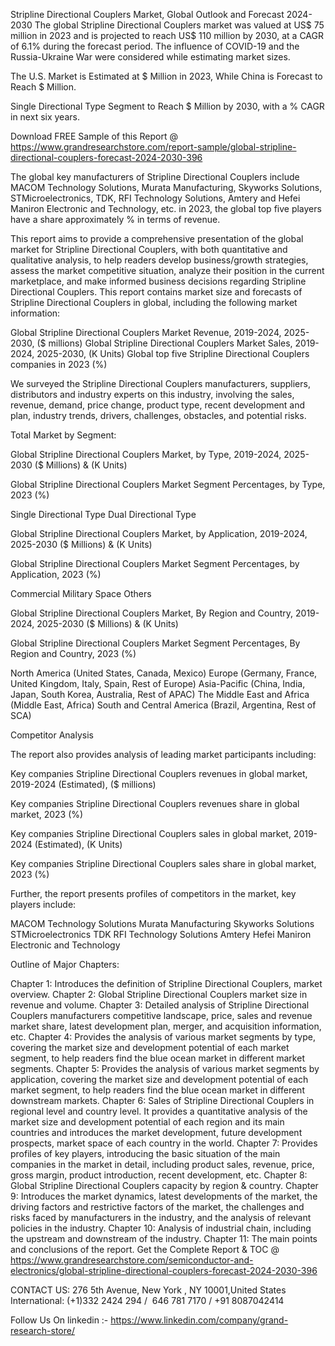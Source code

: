 Stripline Directional Couplers Market, Global Outlook and Forecast 2024-2030
The global Stripline Directional Couplers market was valued at US$ 75 million in 2023 and is projected to reach US$ 110 million by 2030, at a CAGR of 6.1% during the forecast period. The influence of COVID-19 and the Russia-Ukraine War were considered while estimating market sizes.

The U.S. Market is Estimated at $ Million in 2023, While China is Forecast to Reach $ Million.

Single Directional Type Segment to Reach $ Million by 2030, with a % CAGR in next six years.

Download FREE Sample of this Report @ https://www.grandresearchstore.com/report-sample/global-stripline-directional-couplers-forecast-2024-2030-396

The global key manufacturers of Stripline Directional Couplers include MACOM Technology Solutions, Murata Manufacturing, Skyworks Solutions, STMicroelectronics, TDK, RFI Technology Solutions, Amtery and Hefei Maniron Electronic and Technology, etc. in 2023, the global top five players have a share approximately % in terms of revenue.

This report aims to provide a comprehensive presentation of the global market for Stripline Directional Couplers, with both quantitative and qualitative analysis, to help readers develop business/growth strategies, assess the market competitive situation, analyze their position in the current marketplace, and make informed business decisions regarding Stripline Directional Couplers. This report contains market size and forecasts of Stripline Directional Couplers in global, including the following market information:

Global Stripline Directional Couplers Market Revenue, 2019-2024, 2025-2030, ($ millions)
Global Stripline Directional Couplers Market Sales, 2019-2024, 2025-2030, (K Units)
Global top five Stripline Directional Couplers companies in 2023 (%)

We surveyed the Stripline Directional Couplers manufacturers, suppliers, distributors and industry experts on this industry, involving the sales, revenue, demand, price change, product type, recent development and plan, industry trends, drivers, challenges, obstacles, and potential risks.

Total Market by Segment:

Global Stripline Directional Couplers Market, by Type, 2019-2024, 2025-2030 ($ Millions) & (K Units)

Global Stripline Directional Couplers Market Segment Percentages, by Type, 2023 (%)

Single Directional Type
Dual Directional Type

Global Stripline Directional Couplers Market, by Application, 2019-2024, 2025-2030 ($ Millions) & (K Units)

Global Stripline Directional Couplers Market Segment Percentages, by Application, 2023 (%)

Commercial
Military
Space
Others

Global Stripline Directional Couplers Market, By Region and Country, 2019-2024, 2025-2030 ($ Millions) & (K Units)

Global Stripline Directional Couplers Market Segment Percentages, By Region and Country, 2023 (%)

North America (United States, Canada, Mexico)
Europe (Germany, France, United Kingdom, Italy, Spain, Rest of Europe)
Asia-Pacific (China, India, Japan, South Korea, Australia, Rest of APAC)
The Middle East and Africa (Middle East, Africa)
South and Central America (Brazil, Argentina, Rest of SCA)

Competitor Analysis

The report also provides analysis of leading market participants including:

Key companies Stripline Directional Couplers revenues in global market, 2019-2024 (Estimated), ($ millions)

Key companies Stripline Directional Couplers revenues share in global market, 2023 (%)

Key companies Stripline Directional Couplers sales in global market, 2019-2024 (Estimated), (K Units)

Key companies Stripline Directional Couplers sales share in global market, 2023 (%)

Further, the report presents profiles of competitors in the market, key players include:

MACOM Technology Solutions
Murata Manufacturing
Skyworks Solutions
STMicroelectronics
TDK
RFI Technology Solutions
Amtery
Hefei Maniron Electronic and Technology

Outline of Major Chapters:

Chapter 1: Introduces the definition of Stripline Directional Couplers, market overview.
Chapter 2: Global Stripline Directional Couplers market size in revenue and volume.
Chapter 3: Detailed analysis of Stripline Directional Couplers manufacturers competitive landscape, price, sales and revenue market share, latest development plan, merger, and acquisition information, etc.
Chapter 4: Provides the analysis of various market segments by type, covering the market size and development potential of each market segment, to help readers find the blue ocean market in different market segments.
Chapter 5: Provides the analysis of various market segments by application, covering the market size and development potential of each market segment, to help readers find the blue ocean market in different downstream markets.
Chapter 6: Sales of Stripline Directional Couplers in regional level and country level. It provides a quantitative analysis of the market size and development potential of each region and its main countries and introduces the market development, future development prospects, market space of each country in the world.
Chapter 7: Provides profiles of key players, introducing the basic situation of the main companies in the market in detail, including product sales, revenue, price, gross margin, product introduction, recent development, etc.
Chapter 8: Global Stripline Directional Couplers capacity by region & country.
Chapter 9: Introduces the market dynamics, latest developments of the market, the driving factors and restrictive factors of the market, the challenges and risks faced by manufacturers in the industry, and the analysis of relevant policies in the industry.
Chapter 10: Analysis of industrial chain, including the upstream and downstream of the industry.
Chapter 11: The main points and conclusions of the report.
Get the Complete Report & TOC @ https://www.grandresearchstore.com/semiconductor-and-electronics/global-stripline-directional-couplers-forecast-2024-2030-396

CONTACT US:
276 5th Avenue, New York , NY 10001,United States
International: (+1)332 2424 294 /  646 781 7170 / +91 8087042414

Follow Us On linkedin :- https://www.linkedin.com/company/grand-research-store/
